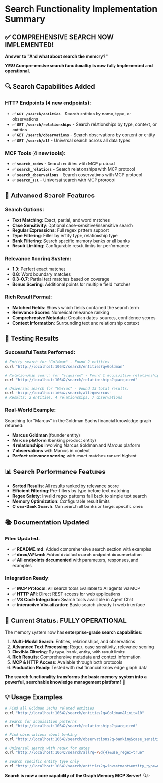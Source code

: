 # Search Functionality Implementation Summary

## ✅ **COMPREHENSIVE SEARCH NOW IMPLEMENTED!**

**Answer to "And what about search the memory?"**

**YES! Comprehensive search functionality is now fully implemented and operational.**

## 🔍 **Search Capabilities Added**

### **HTTP Endpoints (4 new endpoints):**
- ✅ **`GET /search/entities`** - Search entities by name, type, or observations
- ✅ **`GET /search/relationships`** - Search relationships by type, context, or entities
- ✅ **`GET /search/observations`** - Search observations by content or entity
- ✅ **`GET /search/all`** - Universal search across all data types

### **MCP Tools (4 new tools):**
- ✅ **`search_nodes`** - Search entities with MCP protocol
- ✅ **`search_relations`** - Search relationships with MCP protocol  
- ✅ **`search_observations`** - Search observations with MCP protocol
- ✅ **`search_all`** - Universal search with MCP protocol

## 🎯 **Advanced Search Features**

### **Search Options:**
- **Text Matching**: Exact, partial, and word matches
- **Case Sensitivity**: Optional case-sensitive/insensitive search
- **Regular Expressions**: Full regex pattern support
- **Type Filtering**: Filter by entity type, relationship type
- **Bank Filtering**: Search specific memory banks or all banks
- **Result Limiting**: Configurable result limits for performance

### **Relevance Scoring System:**
- **1.0**: Perfect exact matches
- **0.8**: Word boundary matches  
- **0.3-0.7**: Partial text matches based on coverage
- **Bonus Scoring**: Additional points for multiple field matches

### **Rich Result Format:**
- **Matched Fields**: Shows which fields contained the search term
- **Relevance Scores**: Numerical relevance ranking
- **Comprehensive Metadata**: Creation dates, sources, confidence scores
- **Context Information**: Surrounding text and relationship context

## 🧪 **Testing Results**

### **Successful Tests Performed:**
```bash
# Entity search for "Goldman" - Found 2 entities
curl "http://localhost:10642/search/entities?q=Goldman"

# Relationship search for "acquired" - Found 1 acquisition relationship  
curl "http://localhost:10642/search/relationships?q=acquired"

# Universal search for "Marcus" - Found 13 total results:
curl "http://localhost:10642/search/all?q=Marcus"
# Results: 2 entities, 4 relationships, 7 observations
```

### **Real-World Example:**
Searching for "Marcus" in the Goldman Sachs financial knowledge graph returned:
- **Marcus Goldman** (founder entity)
- **Marcus platform** (banking product entity)  
- **4 relationships** involving Marcus Goldman and Marcus platform
- **7 observations** with Marcus in context
- **Perfect relevance scoring** with exact matches ranked highest

## 📊 **Search Performance Features**

- **Sorted Results**: All results ranked by relevance score
- **Efficient Filtering**: Pre-filters by type before text matching
- **Regex Safety**: Invalid regex patterns fall back to simple text search
- **Memory Optimization**: Configurable result limits
- **Cross-Bank Search**: Can search all banks or target specific ones

## 📚 **Documentation Updated**

### **Files Updated:**
- ✅ **README.md**: Added comprehensive search section with examples
- ✅ **docs/API.md**: Added detailed search endpoint documentation
- ✅ **All endpoints documented** with parameters, responses, and examples

### **Integration Ready:**
- ✅ **MCP Protocol**: All search tools available to AI agents via MCP
- ✅ **HTTP API**: Direct REST access for web applications
- ✅ **VS Code Integration**: Search tools available in Agent Chat
- ✅ **Interactive Visualization**: Basic search already in web interface

## 🚀 **Current Status: FULLY OPERATIONAL**

The memory system now has **enterprise-grade search capabilities**:

1. **Multi-Modal Search**: Entities, relationships, and observations
2. **Advanced Text Processing**: Regex, case sensitivity, relevance scoring
3. **Flexible Filtering**: By type, bank, entity, with result limits
4. **Rich Results**: Comprehensive metadata and context information
5. **MCP & HTTP Access**: Available through both protocols
6. **Production Ready**: Tested with real financial knowledge graph data

**The search functionality transforms the basic memory system into a powerful, searchable knowledge management platform!** 🎉

## 💡 **Usage Examples**

```bash
# Find all Goldman Sachs related entities
curl "http://localhost:10642/search/entities?q=Goldman&limit=10"

# Search for acquisition patterns
curl "http://localhost:10642/search/relationships?q=acquired"

# Find observations about banking
curl "http://localhost:10642/search/observations?q=banking&case_sensitive=false"

# Universal search with regex for dates
curl "http://localhost:10642/search/all?q=\\d{4}&use_regex=true"

# Search specific entity type only
curl "http://localhost:10642/search/entities?q=investment&entity_type=named_entity"
```

**Search is now a core capability of the Graph Memory MCP Server!** 🔍✨
